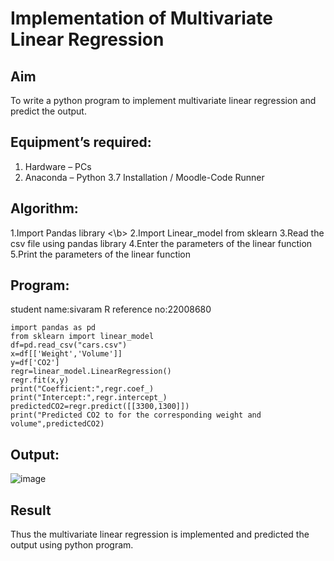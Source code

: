 # Implementation of Multivariate Linear Regression
## Aim
To write a python program to implement multivariate linear regression and predict the output.
## Equipment’s required:
1.	Hardware – PCs
2.	Anaconda – Python 3.7 Installation / Moodle-Code Runner
## Algorithm:
1.Import Pandas library
<\b>
2.Import Linear_model from sklearn
3.Read the csv file using pandas library
4.Enter the parameters of the linear function
5.Print the parameters of the linear function
## Program:
student name:sivaram R
reference no:22008680
```
import pandas as pd
from sklearn import linear_model
df=pd.read_csv("cars.csv")
x=df[['Weight','Volume']]
y=df['CO2']
regr=linear_model.LinearRegression()
regr.fit(x,y)
print("Coefficient:",regr.coef_)
print("Intercept:",regr.intercept_)
predictedCO2=regr.predict([[3300,1300]])
print("Predicted CO2 to for the corresponding weight and volume",predictedCO2)
```
## Output:
![image](https://user-images.githubusercontent.com/121165794/214757512-d3ca0b17-ba26-44aa-958a-f7d64ce37d55.png)

## Result
Thus the multivariate linear regression is implemented and predicted the output using python program.
